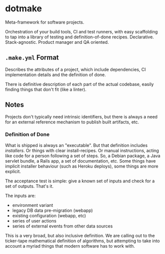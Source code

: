 # dotmake

Meta-framework for software projects.

Orchestration of your build tools, CI and test runners, with easy scaffolding to tap into a library of testing and definition-of-done recipes. Declarative. Stack-agnostic. Product manager and QA oriented.

## `.make.yml` Format

Describes the attributes of a project, which include dependencies, CI implementation details and the definition of done.

There is definitive description of each part of the actual codebase, easily finding things that don't fit (like a linter).

## Notes

Projects don't typically need intrinsic identifiers, but there is always a need for an external reference mechanism to publish built artifacts, etc.

### Definition of Done

What is shipped is always an "executable". But that definition includes *installers*. Or things with clear install-recipes. Or manual instructions, acting like code for a person following a set of steps. So, a Debian package, a Java servlet bundle, a Rails app, a set of documentation, etc. Some things have implicit installer behaviour (such as Heroku deploys), some things are more explicit.

The acceptance test is simple: give a known set of inputs and check for a set of outputs. That's it.

The inputs are:

- environment variant
- legacy DB data pre-migration (webapp)
- existing configuration (webapp, etc)
- series of user actions
- series of external events from other data sources

This is a very broad, but also inclusive definition. We are calling out to the ticker-tape mathematical definition of algorithms, but attempting to take into account a myriad things that modern software has to work with.
